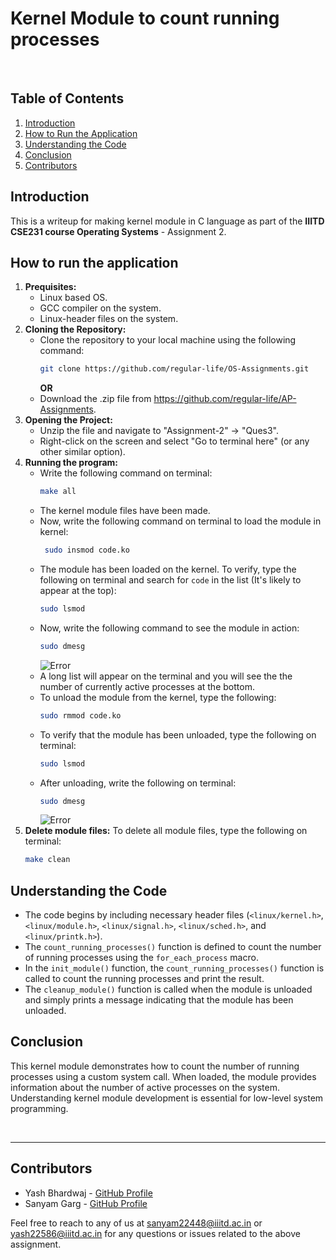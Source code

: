 # Kernel Module to count running processes

<br />

## Table of Contents
1. [Introduction](#introduction)
2. [How to Run the Application](#how-to-run-the-application)
3. [Understanding the Code](#understanding-the-code)
4. [Conclusion](#conclusion)
5. [Contributors](#contributors)

## Introduction
This is a writeup for making kernel module in C language as part of the **IIITD CSE231 course Operating Systems** - Assignment 2.

## How to run the application
1. **Prequisites:**
   - Linux based OS.
   - GCC compiler on the system.
   - Linux-header files on the system.
2. **Cloning the Repository:**
   - Clone the repository to your local machine using the following command:
     ```bash
     git clone https://github.com/regular-life/OS-Assignments.git
     ```
     **OR**
   - Download the .zip file from https://github.com/regular-life/AP-Assignments.
3. **Opening the Project:**
   - Unzip the file and navigate to "Assignment-2" -> "Ques3".
   - Right-click on the screen and select "Go to terminal here" (or any other similar option).
4. **Running the program:**
   - Write the following command on terminal:
     ```bash
     make all
     ```
   - The kernel module files have been made.
   - Now, write the following command on terminal to load the module in kernel:
     ```bash
      sudo insmod code.ko
     ```
   - The module has been loaded on the kernel. To verify, type the following on terminal and search for `code` in the list (It's likely to appear at the top):
     ```bash
     sudo lsmod
     ```
   - Now, write the following command to see the module in action:
     ```bash
     sudo dmesg
     ```
     ![Error](https://github.com/regular-life/OS-Assignments/blob/main/Assignment-2/Ques3/Module_Loaded.png)
   - A long list will appear on the terminal and you will see the the number of currently active processes at the bottom.
   - To unload the module from the kernel, type the following:
     ```bash
     sudo rmmod code.ko
     ```
   - To verify that the module has been unloaded, type the following on terminal:
     ```bash
     sudo lsmod
     ```
   - After unloading, write the following on terminal:
     ```bash
     sudo dmesg
     ```
     ![Error](https://github.com/regular-life/OS-Assignments/blob/main/Assignment-2/Ques3/Module_Unloaded.png)
5. **Delete module files:**
   To delete all module files, type the following on terminal:
   ```bash
   make clean
   ```

## Understanding the Code
- The code begins by including necessary header files (`<linux/kernel.h>`, `<linux/module.h>`, `<linux/signal.h>`, `<linux/sched.h>`, and `<linux/printk.h>`).
- The `count_running_processes()` function is defined to count the number of running processes using the `for_each_process` macro.
- In the `init_module()` function, the `count_running_processes()` function is called to count the running processes and print the result.
- The `cleanup_module()` function is called when the module is unloaded and simply prints a message indicating that the module has been unloaded.

## Conclusion
This kernel module demonstrates how to count the number of running processes using a custom system call. When loaded, the module provides information about the number of active processes on the system. Understanding kernel module development is essential for low-level system programming.

<br />

---

## Contributors
- Yash Bhardwaj - [GitHub Profile](https://github.com/regular-life)
- Sanyam Garg - [GitHub Profile](https://github.com/SanyamGarg12)

Feel free to reach to any of us at sanyam22448@iiitd.ac.in or yash22586@iiitd.ac.in for any questions or issues related to the above assignment.

